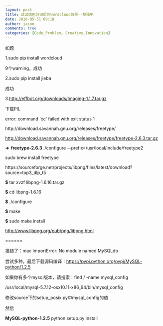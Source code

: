 ```yaml
---
layout: post
title: 试试结巴分词后的wordcloud效果--草稿中
date: 2016-05-31 09:18
author: jason
comments: true
categories: [Code_Problem, Creative_Innovation]
---
```

如题

1.<span class="s1">sudo pip install wordcloud</span>

9个warning，成功

2.<span class="s1">sudo pip install jieba </span>

成功

3.http://effbot.org/downloads/Imaging-1.1.7.tar.gz

下载PIL
<p class="p1"><span class="s1">error: command 'cc' failed with exit status 1</span></p>
http://download.savannah.gnu.org/releases/freetype/

http://download.savannah.gnu.org/releases/freetype/freetype-2.6.3.tar.gz
<p class="p2"><span class="s2"><b>➜<span class="Apple-converted-space">  </span></b></span><span class="s3"><b>freetype-2.6.3</b></span><span class="s1"> ./configure --prefix=/usr/local/include/freetype2</span></p>
<p class="p1"><span class="s1">sudo brew install freetype</span></p>
https://sourceforge.net/projects/libpng/files/latest/download?source=top3_dlp_t5

<strong>$</strong> tar xvzf libpng-1.6.16.tar.gz

<strong>$</strong> cd libpng-1.6.16

<strong>$</strong> ./configure

<strong>$</strong> make

<strong>$</strong> sudo make install

http://www.libpng.org/pub/png/libpng.html

======

报错了：mac ImportError: No module named MySQLdb

尝试多种，最后下载源码编译：https://pypi.python.org/pypi/MySQL-python/1.2.5

如果你有多个mysql版本，请搜索：find / -name mysql_config
<p class="p1"><span class="s1">/usr/local/mysql-5.7.12-osx10.11-x86_64/bin/mysql_config</span></p>
<p class="p1">修改source下的setup_posix.py中mysql_config的值</p>
<p class="p1">然后</p>
<p class="p1"><span class="s1"><b>MySQL-python-1.2.5</b></span><span class="s2"> python setup.py install</span></p>
